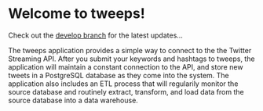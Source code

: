 # Welcome to tweeps!

Check out the [develop branch](https://github.com/CurtLH/tweeps/tree/develop)
for the latest updates...

The tweeps application provides a simple way to connect to the the Twitter Streaming API.  After you submit your keywords and hashtags to tweeps, the application will maintain a constant connection to the API, and store new tweets in a PostgreSQL database as they come into the system.  The application also includes an ETL process that will regularily monitor the source database and routinely extract, transform, and load data from the source database into a data warehouse. 
